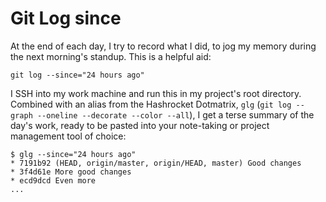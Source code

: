 # Git Log since

At the end of each day, I try to record what I did, to jog my memory during the next morning's standup. This is a helpful aid:

```
git log --since="24 hours ago"
```

I SSH into my work machine and run this in my project's root directory. Combined with an alias from the Hashrocket Dotmatrix, `glg` (`git log --graph --oneline --decorate --color --all`), I get a terse summary of the day's work, ready to be pasted into your note-taking or project management tool of choice:

```
$ glg --since="24 hours ago"
* 7191b92 (HEAD, origin/master, origin/HEAD, master) Good changes
* 3f4d61e More good changes
* ecd9dcd Even more
...
```
